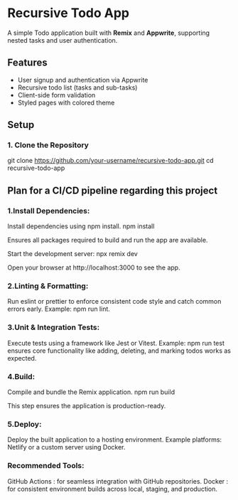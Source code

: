 # Recursive Todo App
A simple Todo application built with **Remix** and **Appwrite**, supporting nested tasks and user authentication.

## Features
- User signup and authentication via Appwrite
- Recursive todo list (tasks and sub-tasks)
- Client-side form validation
- Styled pages with colored theme

## Setup
### 1. Clone the Repository

git clone https://github.com/your-username/recursive-todo-app.git
cd recursive-todo-app

## Plan for a CI/CD pipeline regarding this project

### 1.Install Dependencies:
Install dependencies using npm install.
npm install

Ensures all packages required to build and run the app are available.

Start the development server:
npx remix dev

Open your browser at http://localhost:3000 to see the app.

### 2.Linting & Formatting:
Run eslint or prettier to enforce consistent code style and catch common errors early.
Example: npm run lint.

### 3.Unit & Integration Tests:
Execute tests using a framework like Jest or Vitest.
Example: npm run test ensures core functionality like adding, deleting, and marking todos works as expected.

### 4.Build:
Compile and bundle the Remix application.
npm run build

This step ensures the application is production-ready.

### 5.Deploy:
Deploy the built application to a hosting environment.
Example platforms: Netlify or a custom server using Docker.

### Recommended Tools:
GitHub Actions : for seamless integration with GitHub repositories.
Docker : for consistent environment builds across local, staging, and production.
